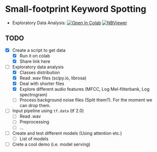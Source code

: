 # Small-footprint Keyword Spotting
- Exploratory Data Analysis: [![Open In Colab](https://colab.research.google.com/assets/colab-badge.svg)](https://colab.research.google.com/github/Mmiglio/SpeechRecognition/blob/master/notebooks/exploratoryAnalysis.ipynb)
[![NBViewer](https://github.com/jupyter/design/blob/master/logos/Badges/nbviewer_badge.svg)](https://nbviewer.jupyter.org/github/Mmiglio/SpeechRecognition/blob/master/notebooks/exploratoryAnalysis.ipynb)


## TODO
 - [x] Create a script to get data
   - [x] Run it on colab 
   - [x] Share link here
 - [ ] Exploratory data analysis 
   - [x] Classes distribution
   - [x] Read .wav files (scipy.io, librosa)
   - [x] Deal with shorter files 
   - [x] Explore different audio features (MFCC, Log Mel-filterbank, Log spectrogram)
   - [ ] Process background noise files (Split them?). For the moment we can drop them.
 - [ ] Input pipeline using `tf.data` (tf 2.0)
   - [ ] Read .wav
   - [ ] Preprocessing
   - [ ] ...
 - [ ] Create and test different models (Using attention etc.)
   - [ ] List of models 
 - [ ] Crete a cool demo (i.e. model serving)